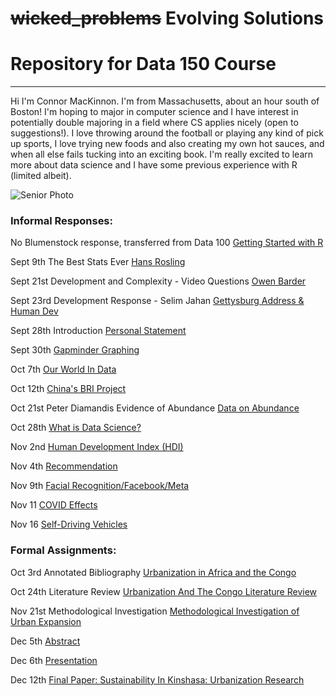 # ~~wicked_problems~~ Evolving Solutions
# Repository for Data 150 Course
---
Hi I'm Connor MacKinnon. I'm from Massachusetts, about an hour south of Boston! I'm hoping to major in computer science and I have interest in potentially double majoring in a field where CS applies nicely (open to suggestions!). I love throwing around the football or playing any kind of pick up sports, I love trying new foods and also creating my own hot sauces, and when all else fails tucking into an exciting book. I'm really excited to learn more about data science and I have some previous experience with R (limited albeit).

![Senior Photo](https://user-images.githubusercontent.com/89928233/132044330-71b52f21-f0f4-401d-bf55-2a373e88157a.jpg)


### Informal Responses:

No Blumenstock response, transferred from Data 100 [Getting Started with R](https://user-images.githubusercontent.com/89928233/132248051-3bfd52b3-3c43-47f1-b9fd-f814d5523b86.png)

Sept 9th The Best Stats Ever [Hans Rosling](rosling.html)

Sept 21st Development and Complexity - Video Questions [Owen Barder](barder.html)

Sept 23rd Development Response - Selim Jahan [Gettysburg Address & Human Dev](development_response_selim_jahan.html)

Sept 28th Introduction [Personal Statement](Background_Essay.html)

Sept 30th [Gapminder Graphing](gapminder.html)

Oct 7th [Our World In Data](our_world_in_data.html)

Oct 12th [China's BRI Project](belt_and_road.html)

Oct 21st Peter Diamandis Evidence of Abundance [Data on Abundance](diamandis_response.html)

Oct 28th [What is Data Science?](what_is_data_science.html)

Nov 2nd [Human Development Index (HDI)](hdi.html)

Nov 4th [Recommendation](reading_suggestion.html)

Nov 9th [Facial Recognition/Facebook/Meta](facial_recognition.html)

Nov 11 [COVID Effects](covid_and_society.html)

Nov 16 [Self-Driving Vehicles](self_driving_cars.html)

### Formal Assignments:

Oct 3rd Annotated Bibliography [Urbanization in Africa and the Congo](https://docs.google.com/document/d/1wVSNBVGu4xc3zhLzzHofKdePbWwwcFmmbu1LqQfDe44/edit?usp=sharing)

Oct 24th Literature Review [Urbanization And The Congo Literature Review](https://docs.google.com/document/d/1P6esmpasX3PkEcbMCiQH4L7mXFkB6rbZJ9qB_0HGOQo/edit?usp=sharing)

Nov 21st Methodological Investigation [Methodological Investigation of Urban Expansion](https://docs.google.com/document/d/1qkaeR9eUOAlEW7ocad4m8juGb2nyPlMU9xzizCZwVAA/edit?usp=sharing)

Dec 5th [Abstract](https://docs.google.com/document/d/1hiIqGfYwV91Kfk8HB7j54svk86I0SupOTAO7fFJlsBA/edit?usp=sharing)

Dec 6th [Presentation](https://docs.google.com/presentation/d/1D5vO4IhJ5NHQn3CFNjnHwljCC_QbPcZtoj3oiOEr2Ho/edit?usp=sharing)

Dec 12th [Final Paper: Sustainability In Kinshasa: Urbanization Research](https://docs.google.com/document/d/1EGEeFwkkz672riYuQ8MwMHPYZxVon6MIAR50hOCrawo/edit?usp=sharing)
